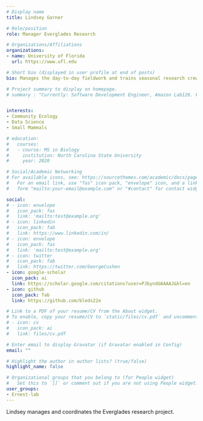 ```yaml
---
# Display name
title: Lindsey Garner

# Role/position
role: Manager Everglades Research

# Organizations/Affiliations
organizations:
- name: University of Florida
  url: https://www.ufl.edu

# Short bio (displayed in user profile at end of posts)
bio: Manages the day-to-day fieldwork and trains seasonal research crew members

# Project summary to display on homepage.
# summary : "Currently: Software Development Engineer, Amazon Lab126. Former Undergrad Software Developer ......."


interests:
- Community Ecology
- Data Science
- Small Mammals

# education:
#   courses:
#   - course: MS in Biology
#     institution: North Carolina State University
#     year: 2020

# Social/Academic Networking
# For available icons, see: https://sourcethemes.com/academic/docs/page-builder/#icons
#   For an email link, use "fas" icon pack, "envelope" icon, and a link in the
#   form "mailto:your-email@example.com" or "#contact" for contact widget.

social:
# - icon: envelope
#   icon_pack: fas
#   link: 'mailto:test@example.org'
# - icon: linkedin
#   icon_pack: fab
#   link: https://www.linkedin.com/in/
# - icon: envelope
#   icon_pack: fas
#   link: 'mailto:test@example.org'
# - icon: twitter
#   icon_pack: fab
#   link: https://twitter.com/GeorgeCushen
- icon: google-scholar
  icon_pack: ai
  link: https://scholar.google.com/citations?user=PJbyndUAAAAJ&hl=en
- icon: github
  icon_pack: fab
  link: https://github.com/bleds22e

# Link to a PDF of your resume/CV from the About widget.
# To enable, copy your resume/CV to `static/files/cv.pdf` and uncomment the lines below.
# - icon: cv
#   icon_pack: ai
#   link: files/cv.pdf

# Enter email to display Gravatar (if Gravatar enabled in Config)
email: ""

# Highlight the author in author lists? (true/false)
highlight_name: false

# Organizational groups that you belong to (for People widget)
#   Set this to `[]` or comment out if you are not using People widget.
user_groups:
- Ernest-lab
---
```


Lindsey manages and coordinates the Everglades research project.